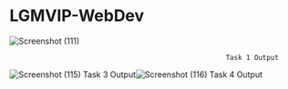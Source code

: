 # LGMVIP-WebDev

![Screenshot (111)](https://user-images.githubusercontent.com/99081628/215267091-04772776-6b5b-4e27-bd7d-9f97c4164d82.png)

                                                         Task 1 Output
![Screenshot (115)](https://user-images.githubusercontent.com/99081628/215328577-ebd8bff9-5788-4781-b44d-3f4e6fe131b8.png)
                                                         Task 3 Output![Screenshot (116)](https://user-images.githubusercontent.com/99081628/215328595-ac2206bd-bb57-47a6-a212-d18f7706a57e.png)
                                                         Task 4 Output
